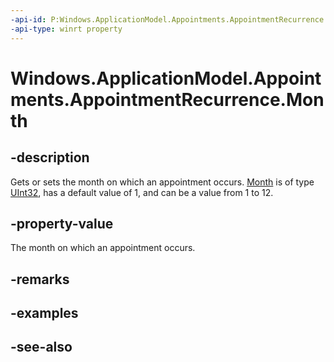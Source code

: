 ```yaml
---
-api-id: P:Windows.ApplicationModel.Appointments.AppointmentRecurrence.Month
-api-type: winrt property
---
```


<!-- Property syntax
public uint Month { get;  set; }
-->

# Windows.ApplicationModel.Appointments.AppointmentRecurrence.Month

## -description
Gets or sets the month on which an appointment occurs. [Month](appointmentrecurrence_month.md) is of type [UInt32](https://msdn.microsoft.com/library/system.uint32.aspx), has a default value of 1, and can be a value from 1 to 12.

## -property-value
The month on which an appointment occurs.

## -remarks

## -examples

## -see-also
